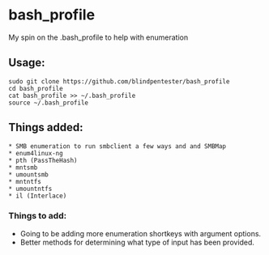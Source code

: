 # bash_profile
My spin on the .bash_profile to help with enumeration  
  
## Usage:  
    sudo git clone https://github.com/blindpentester/bash_profile
    cd bash_profile  
    cat bash_profile >> ~/.bash_profile  
    source ~/.bash_profile
  
  
## Things added:  
    * SMB enumeration to run smbclient a few ways and and SMBMap
    * enum4linux-ng  
    * pth (PassTheHash)  
    * mntsmb  
    * umountsmb  
    * mntntfs  
    * umountntfs  
    * il (Interlace)  
    
### Things to add:  
- Going to be adding more enumeration shortkeys with argument options.  
- Better methods for determining what type of input has been provided.
